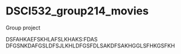 # DSCI532_group214_movies
Group project

DSFAHKAEFSKHLAFSLKHAKS:FDAS
DFGSNKDAFGSLDFSJLKHLDFGSFDLSAKDFSAKHGGLSFHKGSFKH